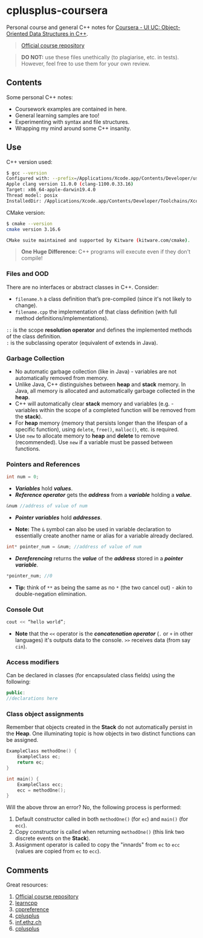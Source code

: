 # cplusplus-coursera

Personal course and general C++ notes for [Coursera - UI UC: Object-Oriented Data Structures in C++](https://www.coursera.org/learn/cs-fundamentals-1/home/).

> [Official course repository](https://github.com/wadefagen/coursera)

> **DO NOT:** use these files unethically (to plagiarise, etc. in tests). However, feel free to use them for your own review.

## Contents

Some personal C++ notes:

* Coursework examples are contained in here.
* General learning samples are too!
* Experimenting with syntax and file structures.
* Wrapping my mind around some C++ insanity.

## Use

C++ version used:

```Bash
$ gcc --version
Configured with: --prefix=/Applications/Xcode.app/Contents/Developer/usr --with-gxx-include-dir=/Applications/Xcode.app/Contents/Developer/Platforms/MacOSX.platform/Developer/SDKs/MacOSX.sdk/usr/include/c++/4.2.1
Apple clang version 11.0.0 (clang-1100.0.33.16)
Target: x86_64-apple-darwin19.4.0
Thread model: posix
InstalledDir: /Applications/Xcode.app/Contents/Developer/Toolchains/XcodeDefault.xctoolchain/usr/bin
```

CMake version:

```Bash
$ cmake --version
cmake version 3.16.6

CMake suite maintained and supported by Kitware (kitware.com/cmake).
```

> **One Huge Difference:** C++ programs will execute even if they don't compile!

### Files and OOD

There are no interfaces or abstract classes in C++. Consider:

 - `filename.h` a class definition that’s pre-compiled (since it's not likely to change).
 - `filename.cpp` the implementation of that class definition (with full method definitions/implementations).

`::` is the scope **resolution operator** and defines the implemented methods of the class definition.  
`:` is the subclassing operator (equivalent of extends in Java).   

### Garbage Collection

* No automatic garbage collection (like in Java) - variables are not automatically removed from memory.
* Unlike Java, C++ distinguishes between **heap** and **stack** memory. In Java, all memory is allocated and automatically garbage collected in the **heap**.
* C++ will automatically clear **stack** memory and variables  (e.g. - variables within the scope of a completed function will be removed from the **stack**).
* For **heap**  memory (memory that persists longer than the lifespan of a specific function), using `delete`, `free()`, `malloc()`, etc. is required. 
* Use `new` to allocate memory to **heap** and **delete** to remove (recommended). Use `new` if a variable must be passed between functions.

### Pointers and References

```c++
int num = 0;
```

* ***Variables*** hold ***values***.
* ***Reference operator*** gets the ***address*** from a ***variable*** holding a ***value***.

```c++
&num //address of value of num
```

* ***Pointer variables*** hold ***addresses***.

* **Note:** The `&` symbol can also be used in variable declaration to essentially create another name or alias for a variable already declared.

```c++
int* pointer_num = &num; //address of value of num
```

* ***Dereferencing*** returns the ***value*** of the ***address*** stored in a ***pointer variable***.

```c++
*pointer_num; //0 
```

* **Tip:** think of `**` as being the same as no `*` (the two cancel out) - akin to double-negation elimination.

### Console Out

```c++
cout << “hello world”;
```

* **Note** that the `<<` operator is the ***concatenation operator*** (`.` or `+` in other languages) it's outputs data to the console. `>>` receives data (from say `cin`).

### Access modifiers

Can be declared in classes (for encapsulated class fields) using the following:

```c++
public:
//declarations here
```

### Class object assignments

Remember that objects created in the **Stack** do not automatically persist in the **Heap**. One illuminating topic is how objects in two distinct functions can be assigned.

```C++
ExampleClass methodOne() {  
    ExampleClass ec;
    return ec;  
}

int main() {  
    ExampleClass ecc;
    ecc = methodOne();  
}
```

Will the above throw an error? No, the following process is performed:

1. Default constructor called in both `methodOne()` (for `ec`) and `main()` (for `ecc`).
1. Copy constructor is called when returning `methodOne()` (this link two discrete events on the **Stack**).
1. Assignment operator is called to copy the "innards" from `ec` to `ecc` (values are copied from `ec` to `ecc`).

## Comments

Great resources:

1. [Official course repository](https://github.com/wadefagen/coursera)
1. [learncpp](https://www.learncpp.com)
1. [cppreference](https://en.cppreference.com/w/cpp/language/try_catch)
1. [cplusplus](http://www.cplusplus.com/reference/cstdlib/malloc/)
1. [inf.ethz.ch](https://inf.ethz.ch/personal/gonnet/DarwinManual/node35.html)
1. [cplusplus](http://www.cplusplus.com/articles/y8hv0pDG/)